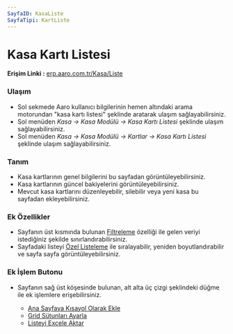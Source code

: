 ```yaml
---
SayfaID: KasaListe
SayfaTipi: KartListe
---
```


# Kasa Kartı Listesi

**Erişim Linki :** [erp.aaro.com.tr/Kasa/Liste](erp.aaro.com.tr/Kasa/Liste)

### Ulaşım

- Sol sekmede Aaro kullanıcı bilgilerinin hemen altındaki arama motorundan "kasa kartı listesi" şeklinde aratarak ulaşım sağlayabilirsiniz.
- Sol menüden *Kasa -> Kasa Modülü -> Kasa Kartı Listesi* şeklinde ulaşım sağlayabilirsiniz. 
- Sol menüden *Kasa -> Kasa Modülü -> Kartlar -> Kasa Kartı Listesi* şeklinde ulaşım sağlayabilirsiniz. 

### Tanım 

- Kasa kartlarının genel bilgilerini bu sayfadan görüntüleyebilirsiniz.
- Kasa kartlarının güncel bakiyelerini görüntüleyebilirsiniz.
- Mevcut kasa kartlarını düzenleyebilir, silebilir veya yeni kasa bu sayfadan ekleyebilirsiniz.

### Ek Özellikler 

- Sayfanın üst kısmında bulunan [Filtreleme](../TemelOzellikler/SayfaKisitlari.md) özelliği ile gelen veriyi istediğiniz şekilde sınırlandırabilirsiniz.
- Sayfadaki listeyi [Özel Listeleme](../TemelOzellikler/ListeNesnesi.md) ile sıralayabilir, yeniden boyutlandırabilir ve sayfa sayfa görüntüleyebilirsiniz.

### Ek İşlem Butonu

- Sayfanın sağ üst köşesinde bulunan, alt alta üç çizgi şeklindeki düğme ile ek işlemlere erişebilirsiniz.








	- [Ana Sayfaya Kısayol Olarak Ekle](../TemelOzellikler/KisaYollaraEkleme.md)
	- [Grid Sütunları Ayarla](../TemelOzellikler/GridSutunAyarlari.md)
	- [Listeyi Excele Aktar](../TemelOzellikler/ListeyiExceleAktar.md)
	
